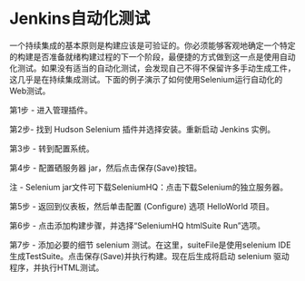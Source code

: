# Jenkins自动化测试

一个持续集成的基本原则是构建应该是可验证的。你必须能够客观地确定一个特定的构建是否准备就绪构建过程的下一个阶段，最便捷的方式做到这一点是使用自动化测试。如果没有适当的自动化测试，会发现自己不得不保留许多手动生成工件，这几乎是在持续集成测试。下面的例子演示了如何使用Selenium运行自动化的Web测试。

第1步 - 进入管理插件。



第2步- 找到 Hudson Selenium 插件并选择安装。重新启动 Jenkins 实例。



第3步 - 转到配置系统。



第4步 - 配置硒服务器 jar，然后点击保存\(Save\)按钮。



注 - Selenium jar文件可下载SeleniumHQ：点击下载Selenium的独立服务器。



第5步 - 返回到仪表板，然后单击配置 \(Configure\) 选项 HelloWorld 项目。



第6步 - 点击添加构建步骤，并选择“SeleniumHQ htmlSuite Run”选项。





第7步 - 添加必要的细节 selenium 测试。在这里，suiteFile是使用selenium IDE生成TestSuite。点击保存\(Save\)并执行构建。现在后生成将启动 selenium 驱动程序，并执行HTML测试。



